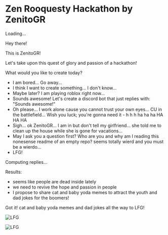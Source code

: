# Zen Rooquesty Hackathon by ZenitoGR

Loading...

Hey there!

This is ZenitoGR!

Let's take upon this quest of glory and passion of a hackathon!

What would you like to create today?

- I am bored... Go away...
- I think I want to create something... I don't know...
- Maybe later? I am playing roblox right now...
- Sounds awesome! Let's create a discord bot that just replies with: "Sounds awesome!"
- Oh please... I work alone cause you cannot trust your own eyes... CU in the battlefield... Wish you luck; you're gonna need it - h h h ha ha ha HA HA HA
- Sigh... ok ZenitoGR... I am in but don't tell my girlfriend... she told me to clean up the house while she is gone for vacations...
- May I ask you a question first? Who are you and why am I reading this nonesense readme of an empty repo? seems totally wierd and you must be a wierdo...
- LFG!

Computing replies...

Results:

- seems like people are dead inside lately
- we need to revive the hope and passion in people
- I propose to share cat and baby yoda memes to attract the youth and dad jokes for the boomers!

Got it! cat and baby yoda memes and dad jokes all the way to LFG!

![LFG](https://github.com/user-attachments/assets/e17bfcbc-42f6-4c0a-8830-06bbea31edf8)


![LFG](https://github.com/user-attachments/assets/7c4d3a42-8bbf-438d-83d3-c2f797110903)
